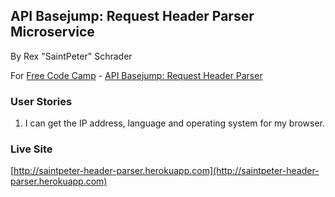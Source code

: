 ## API Basejump: Request Header Parser Microservice
By Rex "SaintPeter" Schrader

For [Free Code Camp](http://freecodecamp.com) -
[API Basejump: Request Header Parser](http://www.freecodecamp.com/challenges/basejump-request-header-parser-microservice)

### User Stories

1. I can get the IP address, language and operating system for my browser.

### Live Site
[http://saintpeter-header-parser.herokuapp.com](http://saintpeter-header-parser.herokuapp.com)